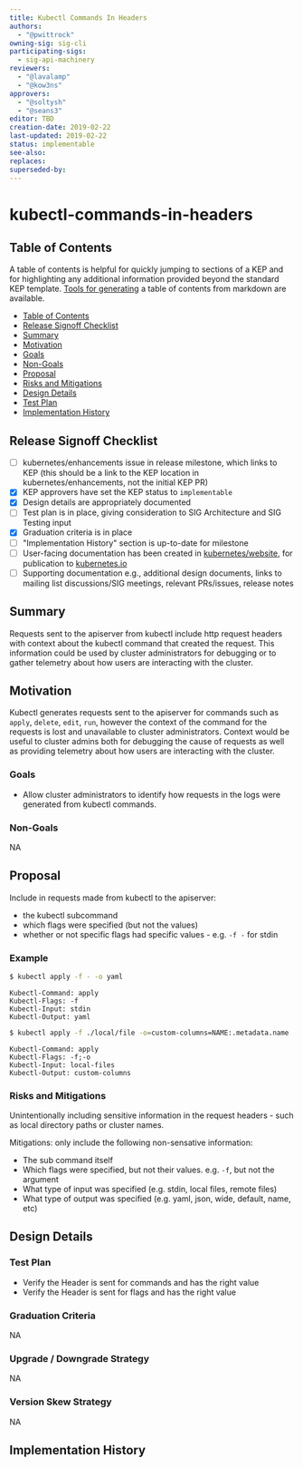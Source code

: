 ```yaml
---
title: Kubectl Commands In Headers
authors:
  - "@pwittrock"
owning-sig: sig-cli
participating-sigs:
  - sig-api-machinery
reviewers:
  - "@lavalamp"
  - "@kow3ns"
approvers:
  - "@soltysh"
  - "@seans3"
editor: TBD
creation-date: 2019-02-22
last-updated: 2019-02-22
status: implementable
see-also:
replaces:
superseded-by:
---
```


# kubectl-commands-in-headers


## Table of Contents

A table of contents is helpful for quickly jumping to sections of a KEP and for highlighting any additional information provided beyond the standard KEP template.
[Tools for generating][] a table of contents from markdown are available.

- [Table of Contents](#table-of-contents)
- [Release Signoff Checklist](#release-signoff-checklist)
- [Summary](#summary)
- [Motivation](#motivation)
- [Goals](#goals)
- [Non-Goals](#non-goals)
- [Proposal](#proposal)
- [Risks and Mitigations](#risks-and-mitigations)
- [Design Details](#design-details)
- [Test Plan](#test-plan)
- [Implementation History](#implementation-history)

[Tools for generating]: https://github.com/ekalinin/github-markdown-toc

## Release Signoff Checklist

- [ ] kubernetes/enhancements issue in release milestone, which links to KEP (this should be a link to the KEP location in kubernetes/enhancements, not the initial KEP PR)
- [x] KEP approvers have set the KEP status to `implementable`
- [x] Design details are appropriately documented
- [ ] Test plan is in place, giving consideration to SIG Architecture and SIG Testing input
- [x] Graduation criteria is in place
- [ ] "Implementation History" section is up-to-date for milestone
- [ ] User-facing documentation has been created in [kubernetes/website], for publication to [kubernetes.io]
- [ ] Supporting documentation e.g., additional design documents, links to mailing list discussions/SIG meetings, relevant PRs/issues, release notes

[kubernetes.io]: https://kubernetes.io/
[kubernetes/enhancements]: https://github.com/kubernetes/enhancements/issues
[kubernetes/kubernetes]: https://github.com/kubernetes/kubernetes
[kubernetes/website]: https://github.com/kubernetes/website

## Summary

Requests sent to the apiserver from kubectl include http request headers with context about the kubectl command that
created the request.  This information could be used by cluster administrators for debugging or
to gather telemetry about how users are interacting with the cluster.


## Motivation

Kubectl generates requests sent to the apiserver for commands such as `apply`, `delete`, `edit`, `run`, however
the context of the command for the requests is lost and unavailable to cluster administrators.  Context would be
useful to cluster admins both for debugging the cause of requests as well as providing telemetry about how users
are interacting with the cluster.

### Goals

- Allow cluster administrators to identify how requests in the logs were generated from
  kubectl commands.

### Non-Goals

NA

## Proposal

Include in requests made from kubectl to the apiserver:

- the kubectl subcommand
- which flags were specified (but not the values)
- whether or not specific flags had specific values - e.g. `-f -` for stdin
  
### Example

```sh
$ kubectl apply -f - -o yaml
```

```
Kubectl-Command: apply
Kubectl-Flags: -f
Kubectl-Input: stdin
Kubectl-Output: yaml
```


```sh
$ kubectl apply -f ./local/file -o=custom-columns=NAME:.metadata.name
```

```
Kubectl-Command: apply
Kubectl-Flags: -f;-o
Kubectl-Input: local-files
Kubectl-Output: custom-columns
```


### Risks and Mitigations

Unintentionally including sensitive information in the request headers - such as local directory paths
or cluster names.

Mitigations: only include the following non-sensative information:

- The sub command itself
- Which flags were specified, but not their values.  e.g. `-f`, but not the argument
- What type of input was specified (e.g. stdin, local files, remote files)
- What type of output was specified (e.g. yaml, json, wide, default, name, etc)

## Design Details

### Test Plan

- Verify the Header is sent for commands and has the right value
- Verify the Header is sent for flags and has the right value

### Graduation Criteria

NA

### Upgrade / Downgrade Strategy

NA

### Version Skew Strategy

NA

## Implementation History


